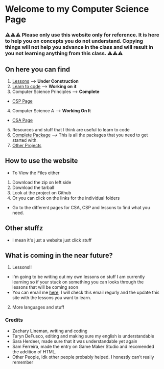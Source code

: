 # Welcome to my Computer Science Page
### **⚠️⚠️⚠️ Please only use this website only for reference. It is here to help you on concepts you do not understand. Copying things will not help you advance in the class and will result in you not learning anything from this class. ⚠️⚠️⚠️**

## On here you can find
1. [Lessons](./lessonsPage) --> **Under Construction**
2. [Learn to code](./CODING) --> **Working on it**
3. Computer Science Principles --> **Complete**
- [CSP Page](./CSP)
4. Computer Science A --> **Working On It**
- [CSA Page](./CSA)
5. Resources and stuff that I think are useful to learn to code
6. [Complete Package](https://github.com/Zxtreme03/ComputerScience/releases/tag/1.0.0) --> This is all the packages that you need to get started with.
7. [Other Projects](./projects) 

## How to use the website
- To View the Files either 
1. Download the zip on left side
2. Download the tarball
3. Look at the project on Github
4. Or you can click on the links for the individual folders
- Go to the different pages for CSA, CSP and lessons to find what you need.

## Other stuffz
- I mean it's just a website just click stuff

## What is coming in the near future?
1. Lessons!!
- I'm going to be writing out my own lessons on stuff I am currently learning so if your stuck on something you can looks through the lessons that will be coming soon
- You can email me [here](mailto:zachary.lineman0@gmail.com), I will check this email regurly and the update this site with the lessons you want to learn.
2. More languages and stuff

### Credits
- Zachary Lineman, writing and coding
- Taryn DeFusco, editing and making sure my english is understandable
- Sara Herdeer, made sure that it was understandable yet again
- Sam Ferreira, made the entry on Game Maker Studio and recomended the addition of HTML.
- Other People, Idk other people probably helped. I honestly can't really remember

